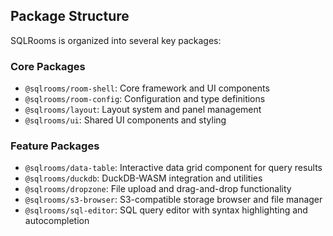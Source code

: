 ## Package Structure

SQLRooms is organized into several key packages:

### Core Packages

- `@sqlrooms/room-shell`: Core framework and UI components
- `@sqlrooms/room-config`: Configuration and type definitions
- `@sqlrooms/layout`: Layout system and panel management
- `@sqlrooms/ui`: Shared UI components and styling

### Feature Packages

- `@sqlrooms/data-table`: Interactive data grid component for query results
- `@sqlrooms/duckdb`: DuckDB-WASM integration and utilities
- `@sqlrooms/dropzone`: File upload and drag-and-drop functionality
- `@sqlrooms/s3-browser`: S3-compatible storage browser and file manager
- `@sqlrooms/sql-editor`: SQL query editor with syntax highlighting and autocompletion

